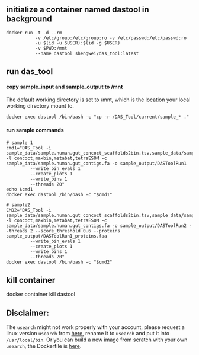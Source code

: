 
## initialize a container named dastool in background
```
docker run -t -d --rm 
           -v /etc/group:/etc/group:ro -v /etc/passwd:/etc/passwd:ro 
           -u $(id -u $USER):$(id -g $USER) 
           -v $PWD:/mnt 
           --name dastool shengwei/das_tool:latest
```

## run das_tool 

#### copy sample_input and sample_output to /mnt

The default working directory is set to /mnt, which is the location your local working directory mount to. 

```
docker exec dastool /bin/bash -c "cp -r /DAS_Tool/current/sample_* ." 
```

#### run sample commands
```
# sample 1
cmd1="DAS_Tool -i sample_data/sample.human.gut_concoct_scaffolds2bin.tsv,sample_data/sample.human.gut_maxbin2_scaffolds2bin.tsv,sample_data/sample.human.gut_metabat_scaffolds2bin.tsv,sample_data/sample.human.gut_tetraESOM_scaffolds2bin.tsv -l concoct,maxbin,metabat,tetraESOM -c sample_data/sample.human.gut_contigs.fa -o sample_output/DASToolRun1
         --write_bin_evals 1 
         --create_plots 1 
         --write_bins 1 
         --threads 20"
echo $cmd1
docker exec dastool /bin/bash -c "$cmd1"

# sample2 
CMD2="DAS_Tool -i sample_data/sample.human.gut_concoct_scaffolds2bin.tsv,sample_data/sample.human.gut_maxbin2_scaffolds2bin.tsv,sample_data/sample.human.gut_metabat_scaffolds2bin.tsv,sample_data/sample.human.gut_tetraESOM_scaffolds2bin.tsv -l concoct,maxbin,metabat,tetraESOM -c sample_data/sample.human.gut_contigs.fa -o sample_output/DASToolRun2 --threads 2 --score_threshold 0.6 --proteins sample_output/DASToolRun1_proteins.faa
         --write_bin_evals 1 
         --create_plots 1 
         --write_bins 1 
         --threads 20"
docker exec dastool /bin/bash -c "$cmd2"
```

## kill container
docker container kill dastool

## Disclaimer: 

The `usearch` might not work properly with your account, please request a linux version `usearch` from [here](https://www.drive5.com/usearch/download.html), rename it to `usearch` and put it into `/usr/local/bin`. Or you can build a new image from scratch with your own `usearch`, the Dockerfile is [here](https://github.com/housw/docker/tree/master/DAS_Tool). 

